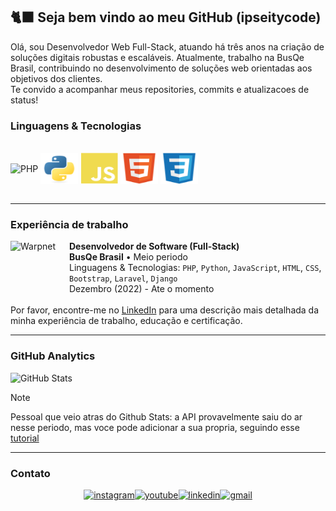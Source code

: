 ## 🐈‍⬛ Seja bem vindo ao meu GitHub (ipseitycode)

Olá, sou Desenvolvedor Web Full-Stack, atuando há três anos na criação de soluções digitais robustas e escaláveis. Atualmente, trabalho na BusQe Brasil, contribuindo no desenvolvimento de soluções web orientadas aos objetivos dos clientes.\
Te convido a acompanhar meus repositories, commits e atualizacoes de status!

### Linguagens & Tecnologias
<div style="display: inline_block"><br>
  <img align="center" alt="PHP" height="45" width="55" src="https://github.com/user-attachments/assets/5c2c57ef-abff-4744-a2d9-a763538bd155">
  <img align="center" alt="Python" height="50" width="60" src="https://raw.githubusercontent.com/devicons/devicon/master/icons/python/python-original.svg">
  <img align="center" alt="Js" height="50" width="60" src="https://raw.githubusercontent.com/devicons/devicon/master/icons/javascript/javascript-plain.svg">
  <img align="center" alt="HTML" height="50" width="60" src="https://raw.githubusercontent.com/devicons/devicon/master/icons/html5/html5-original.svg">
  <img align="center" alt="CSS" height="50" width="60" src="https://raw.githubusercontent.com/devicons/devicon/master/icons/css3/css3-original.svg">
</div><br>

<hr />

### Experiência de trabalho

<img align="left" height="94px" width="94px" user-select="none" outline="none" alt="Warpnet" src="https://i.pinimg.com/736x/f9/e3/a0/f9e3a01572202abee3b6df05433b2d41.jpg"/>


**Desenvolvedor de Software (Full-Stack)** \
**BusQe Brasil** • Meio periodo \
Linguagens & Tecnologias: `PHP`, `Python`, `JavaScript`, `HTML`, `CSS`, `Bootstrap`, `Laravel`, `Django`\
Dezembro (2022) - Ate o momento\
<br/>
Por favor, encontre-me no [LinkedIn](https://www.linkedin.com/in/ipseitycode/) para uma descrição mais detalhada da minha experiência de trabalho, educação e certificação.

<hr />

### GitHub Analytics

![GitHub Stats](https://github-readme-stats.vercel.app/api?username=ipseitycode&show_icons=true)

> [!NOTE]
> Pessoal que veio atras do Github Stats: a API provavelmente saiu do ar nesse periodo, mas voce pode adicionar a sua propria, seguindo esse [tutorial](https://github.com/anuraghazra/github-readme-stats/blob/master/readme.md#deploy-on-your-own-vercel-instance)

<hr />

### Contato
<div style="display: flex; flex-wrap: wrap; gap: 0px; justify-content: center;">
  <a href="https://www.instagram.com/_kauangmss/" target="_blank">
    <img alt="instagram" src="https://img.shields.io/badge/Instagram-E4405F?style=for-the-badge&logo=instagram&logoColor=white" />
  </a>
  <a href="https://www.youtube.com/@IpseityCode" target="_blank">
    <img alt="youtube" src="https://img.shields.io/badge/YouTube-FF0000?style=for-the-badge&logo=youtube&logoColor=white" />
  </a>
  <a href="https://www.linkedin.com/in/ipseitycode" target="_blank">
    <img alt="linkedin" src="https://img.shields.io/badge/LinkedIn-0077B5?style=for-the-badge&logo=linkedin&logoColor=white" />
  </a>
  <a href="mailto:cauandeveloper@gmail.com">
    <img alt="gmail" src="https://img.shields.io/badge/-Gmail-%23333?style=for-the-badge&logo=gmail&logoColor=white" target="_blank"/>
  </a>
</div>
      
